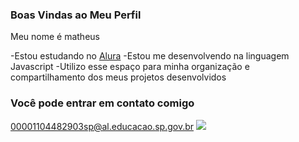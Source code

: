### Boas Vindas ao Meu Perfil

Meu nome é matheus

-Estou estudando no [Alura](https;//www.alura.com.br)
-Estou me desenvolvendo na linguagem Javascript
-Utilizo esse espaço para minha organização e compartilhamento dos meus projetos desenvolvidos

### Você pode entrar em contato comigo

00001104482903sp@al.educacao.sp.gov.br
![](https://media.tenor.com/qm4Q_sa698UAAAAM/multiversx-srb.gif)
